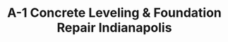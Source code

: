 ---
title: "A-1 Concrete Leveling & Foundation Repair Indianapolis"
url: /zionsville/a-1-concrete-leveling-and-foundation-repair-indianapolis/
shop: shop
---